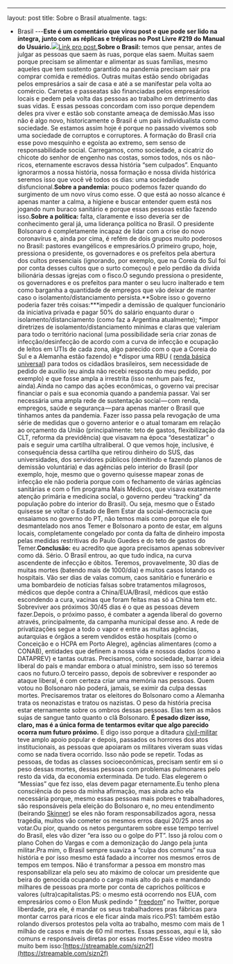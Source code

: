 ---
layout: post
title: Sobre o Brasil atualmente.
tags:
- Brasil
---**Este é um comentário que virou post e que pode ser lido na íntegra, junto com as réplicas e tréplicas no Post Livre #219 do Manual do Usuário.**![](https://cdn-images-1.medium.com/max/1200/1*UvlgXkOFmfr6nXx98uF-wg.jpeg)[Link pro post.](https://manualdousuario.net/post-livre-219/)**Sobre o Brasil:**
 temos que pensar, antes de julgar as pessoas que saem às ruas, porque elas saem. Muitas saem porque precisam se alimentar e alimentar as suas famílias, mesmo aqueles que tem sustento garantido na pandemia precisam sair pra comprar comida e remédios. Outras muitas estão sendo obrigadas pelos empresários a sair de casa e até a se manifestar pela volta ao comércio. Carretas e passeatas são financiadas pelos empresários locais e pedem pela volta das pessoas ao trabalho em detrimento das suas vidas. E essas pessoas concordam com isso porque dependem deles pra viver e estão sob constante ameaça de demissão.Mas isso não é algo novo, historicamente o Brasil é um país individualista como sociedade. Se estamos assim hoje é porque no passado vivemos sob uma sociedade de corruptos e corruptores. A formação do Brasil cria esse povo mesquinho e egoísta ao extremo, sem senso de responsabilidade social. Carregamos, como sociedade, a cicatriz do chicote do senhor de engenho nas costas, somos todos, nós os não-ricos, eternamente escravos dessa história “sem culpados”. Enquanto ignorarmos a nossa história, nossa formação e nossa dívida histórica seremos isso que você vê todos os dias: uma sociedade disfuncional.**Sobre a pandemia:**
 pouco podemos fazer quando do surgimento de um novo vírus como esse. O que está ao nosso alcance é apenas manter a calma, a higiene e buscar entender quem está nos jogando num buraco sanitário e porque essas pessoas estão fazendo isso.**Sobre a política:**
 falta, claramente e isso deveria ser de conhecimento geral já, uma liderança política no Brasil. O presidente Bolsonaro é completamente incapaz de lidar com a crise do novo coronavírus e, ainda por cima, é refém de dois grupos muito poderosos no Brasil: pastores evangélicos e empresários.O primeiro grupo, hoje, pressiona o presidente, os governadores e os prefeitos pela abertura dos cultos presenciais (ignorando, por exemplo, que na Coreia do Sul foi por conta desses cultos que o surto começou) e pelo perdão da dívida bilionária dessas igrejas com o fisco.O segundo pressiona o presidente, os governadores e os prefeitos para manter o seu lucro inalterado e tem como barganha a quantidade de empregos que vão deixar de manter caso o isolamento/distanciamento persista.**Sobre isso o governo poderia fazer três coisas:***impedir a demissão de qualquer funcionário da iniciativa privada e pagar 50% do salário enquanto durar o isolamento/distanciamento (como faz a Argentina atualmente);
*impor diretrizes de isolamento/distanciamento mínimas e claras que valeriam para todo o território nacional (uma possibilidade seria criar zonas de infecção/desinfecção de acordo com a curva de infecção e ocupação de leitos em UTIs de cada zona, algo parecido com o que a Coreia do Sul e a Alemanha estão fazendo) e
*dispor uma RBU (
[renda básica universal](https://www.politize.com.br/renda-basica-universal/)) para todos os cidadãos brasileiros, sem necessidade de pedido de auxilio (eu ainda não recebi resposta do meu pedido, por exemplo) e que fosse ampla a irrestrita (isso nenhum pais fez, ainda).Ainda no campo das ações econômicas, o governo vai precisar financiar o país e sua economia quando a pandemia passar. Vai ser necessária uma ampla rede de sustentação social — com renda, empregos, saúde e segurança — para apenas manter o Brasil que tínhamos antes da pandemia. Fazer isso passa pela revogação de uma série de medidas que o governo anterior e o atual tomaram em relação ao orçamento da União (principalmente: teto de gastos, flexibilização da CLT, reforma da previdência) que visavam na época “desestatizar” o país e seguir uma cartilha ultraliberal. O que vemos hoje, inclusive, é consequência dessa cartilha que retirou dinheiro do SUS, das universidades, dos servidores públicos (demitindo e fazendo planos de demissão voluntária) e das agências pelo interior do Brasil (por exemplo, hoje, mesmo que o governo quisesse mapear zonas de infecção ele não poderia porque com o fechamento de várias agências sanitárias e com o fim programa Mais Médicos, que visava exatamente atenção primária e medicina social, o governo perdeu “tracking” da população pobre do interior do Brasil). Ou seja, mesmo que o Estado quisesse se voltar o Estado de Bem Estar da social-democracia que ensaiamos no governo do PT, não temos mais como porque ele foi desmantelado nos anos Temer e Bolsonaro a ponto de estar, em alguns locais, completamente congelado por conta da falta de dinheiro imposta pelas medidas restritivas do Paulo Guedes e do teto de gastos do Temer.**Conclusão:**
 eu acredito que agora precisamos apenas sobreviver como dá. Sério. O Brasil entrou, ao que tudo indica, na curva ascendente de infecção e óbitos. Teremos, provavelmente, 30 dias de muitas mortes (batendo mais de 1000/dia) e muitos casos lotando os hospitais. Vão ser dias de valas comum, caos sanitário e funerário e uma bombardeio de notícias falsas sobre tratamentos milagrosos, médicos que depõe contra a China/EUA/Brasil, médicos que estão escondendo a cura, vacinas que foram feitas mas só a China tem etc. Sobreviver aos próximos 30/45 dias é o que as pessoas devem fazer.Depois, o próximo passo, é combater a agenda liberal do governo através, principalmente, da campanha municipal desse ano. A rede de privatizações segue a todo o vapor e entre as muitas agências, autarquias e órgãos a serem vendidos estão hospitais (como o Conceição e o HCPA em Porto Alegre), agências alimentares (como a CONAB), entidades que definem a nossa vida e nossos dados (como a DATAPREV) e tantas outras. Precisamos, como sociedade, barrar a ideia liberal do país e mandar embora o atual ministro, sem isso só teremos caos no futuro.O terceiro passo, depois de sobreviver e responder ao ataque liberal, é com certeza criar uma memória nas pessoas. Quem votou no Bolsonaro não poderá, jamais, se eximir da culpa dessas mortes. Precisaremos tratar os eleitores do Bolsonaro como a Alemanha trata os neonazistas e tratou os nazistas. O peso da história precisa estar eternamente sobre os ombros dessas pessoas. Elas tem as mãos sujas de sangue tanto quanto o clã Bolsonaro. 
**É pesado dizer isso, claro, mas é a única forma de tentarmos evitar que algo parecido ocorra num futuro próximo.**
 E digo isso porque a ditadura 
[civil-militar](https://pt.wikipedia.org/wiki/Ditadura_militar_brasileira) teve amplo apoio popular e depois, passados os horrores dos atos institucionais, as pessoas que apoiaram os militares viveram suas vidas como se nada tivera ocorrido. Isso não pode se repetir. Todas as pessoas, de todas as classes socioeconômicas, precisam sentir em si o peso dessas mortes, dessas pessoas com problemas pulmonares pelo resto da vida, da economia exterminada. De tudo. Elas elegerem o “Messias” que fez isso, elas devem pagar eternamente.Eu tenho plena consciência do peso da minha afirmação, mas ainda acho ela necessária porque, mesmo essas pessoas mais pobres e trabalhadores, são responsáveis pela eleição do Bolsonaro e, no meu entendimento (beirando 
[Skinner](https://www.infoescola.com/pedagogia/teoria-de-aprendizagem-de-skinner/)) se eles não foram responsabilizados agora, nessa tragédia, muitos vão cometer os mesmos erros daqui 20/25 anos ao votar.Ou pior, quando os netos perguntarem sobre esse tempo terrível do Brasil, eles vão dizer “era isso ou o golpe do PT”. Isso já rolou com o plano Cohen do Vargas e com a demonização do Jango pela junta militar.Pra mim, o Brasil sempre suaviza a “culpa dos comuns” na sua história e por isso mesmo está fadado a incorrer nos mesmos erros de tempos em tempos. Não é transformar a pessoa em monstro mas responsabilizar ela pelo seu ato máximo de colocar um presidente que beira do genocida ocupando o cargo mais alto do país e mandando milhares de pessoas pra morte por conta de caprichos políticos e valores (ultra)capitalistas.PS: o mesmo está ocorrendo nos EUA, com empresários como o Elon Musk pedindo “
[freedom](https://www.businessinsider.com/elon-musk-rant-coronavirus-shelter-place-orders-fascist-unamerican-imprisoning-2020-4?op=1)” no Twitter, porque liberdade, pra ele, é mandar os seus trabalhadores pras fábricas para montar carros para ricos e ele ficar ainda mais rico.PS1: também estão rolando diversos protestos pela volta ao trabalho, mesmo com mais de 1 milhão de casos e mais de 60 mil mortes. Essas pessoas, aqui e lá, são comuns e responsáveis diretas por essas mortes.Esse vídeo mostra muito bem isso:[https://streamable.com/sizn2f](https://streamable.com/sizn2f)
